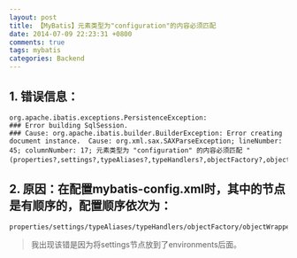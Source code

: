 ```yaml
---
layout: post
title: 【MyBatis】元素类型为"configuration"的内容必须匹配
date: 2014-07-09 22:23:31 +0800
comments: true
tags: mybatis
categories: Backend
---
```


## 1. 错误信息：

	org.apache.ibatis.exceptions.PersistenceException:
	### Error building SqlSession.
	### Cause: org.apache.ibatis.builder.BuilderException: Error creating document instance.  Cause: org.xml.sax.SAXParseException; lineNumber: 45; columnNumber: 17; 元素类型为 "configuration" 的内容必须匹配 "(properties?,settings?,typeAliases?,typeHandlers?,objectFactory?,objectWrapperFactory?,plugins?,environments?,databaseIdProvider?,mappers?)"。

<!-- more -->

## 2. 原因：在配置mybatis-config.xml时，其中的节点是有顺序的，配置顺序依次为：

	properties/settings/typeAliases/typeHandlers/objectFactory/objectWrapperFactory/plugins/environments/databaseIdProvider/mappers

> 我出现该错是因为将settings节点放到了environments后面。
